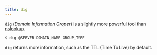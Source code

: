 ```yaml
---
title: dig
---
```


`dig` (_Domain Information Groper_) is a slightly more powerful tool than [nslookup](/knowledge/OffSec/tools/nslookup.md).

```sh
$ dig @SERVER DOMAIN_NAME GROUP_TYPE
```

`dig` returns more information, such as the TTL (Time To Live) by default.
